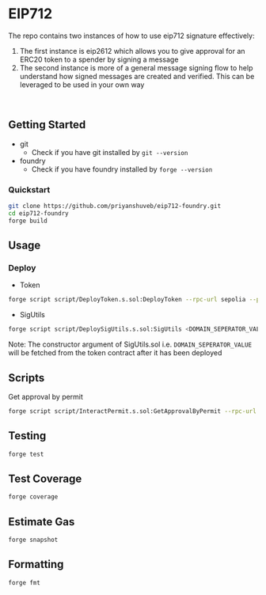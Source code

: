 # EIP712

The repo contains two instances of how to use eip712 signature effectively:
1. The first instance is eip2612 which allows you to give approval for an ERC20 token to a spender by signing a message
2. The second instance is more of a general message signing flow to help understand how signed messages are created and verified. This can be leveraged to be used in your own way

<br>

## Getting Started
- git
  - Check if you have git installed by ```git --version```
- foundry
  - Check if you have foundry installed by ```forge --version```

### Quickstart
```bash
git clone https://github.com/priyanshuveb/eip712-foundry.git
cd eip712-foundry
forge build
```
## Usage

### Deploy
- Token
 ```bash
forge script script/DeployToken.s.sol:DeployToken --rpc-url sepolia --private-key ${PRIVATE_KEY_SEPOLIA} --verify --etherscan-api-key sepolia --broadcast -vvvv
 ```
 - SigUtils
  ```bash
forge script script/DeploySigUtils.s.sol:SigUtils <DOMAIN_SEPERATOR_VALUE> --rpc-url sepolia --private-key ${PRIVATE_KEY_SEPOLIA} --verify --sig 'run(bytes32)' --etherscan-api-key sepolia --broadcast -vvvv  
```
Note: The constructor argument of SigUtils.sol i.e. ```DOMAIN_SEPERATOR_VALUE``` will be fetched from the token contract after it has been deployed
## Scripts
Get approval by permit
```bash
forge script script/InteractPermit.s.sol:GetApprovalByPermit --rpc-url sepolia --private-key ${PRIVATE_KEY_SEPOLIA} --broadcast -vvvv
```
## Testing
```bash
forge test
```
## Test Coverage
```bash
forge coverage
```

## Estimate Gas
```bash
forge snapshot
```

## Formatting
```bash
forge fmt
```
